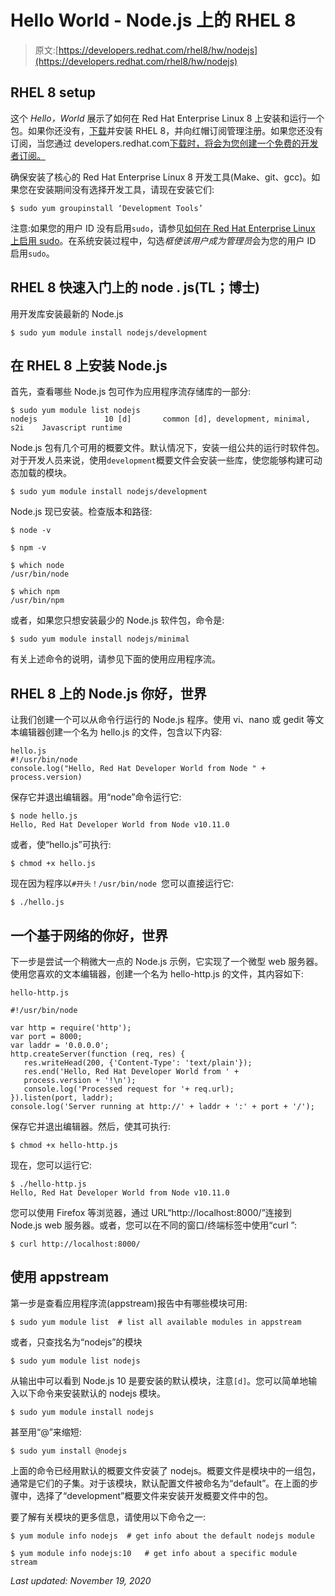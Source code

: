 # Hello World - Node.js 上的 RHEL 8

> 原文:[https://developers.redhat.com/rhel8/hw/nodejs](https://developers.redhat.com/rhel8/hw/nodejs)

## RHEL 8 setup

这个 *Hello，World* 展示了如何在 Red Hat Enterprise Linux 8 上安装和运行一个包。如果你还没有，[下载](https://developers.redhat.com/products/rhel/download)并安装 RHEL 8，并向红帽订阅管理注册。如果您还没有订阅，当您通过 developers.redhat.com[下载时，将会为您创建一个免费的开发者订阅。](https://developers.redhat.com/)

确保安装了核心的 Red Hat Enterprise Linux 8 开发工具(Make、git、gcc)。如果您在安装期间没有选择开发工具，请现在安装它们:

```
$ sudo yum groupinstall ‘Development Tools’

```

注意:如果您的用户 ID 没有启用`sudo`，请参见[如何在 Red Hat Enterprise Linux 上启用 sudo](https://developers.redhat.com/blog/2018/08/15/how-to-enable-sudo-on-rhel/)。在系统安装过程中，勾选*框使该用户成为管理员*会为您的用户 ID 启用`sudo`。

## RHEL 8 快速入门上的 node . js(TL；博士)

用开发库安装最新的 Node.js

```
$ sudo yum module install nodejs/development
```

## 在 RHEL 8 上安装 Node.js

首先，查看哪些 Node.js 包可作为应用程序流存储库的一部分:

```
$ sudo yum module list nodejs
nodejs               10 [d]       common [d], development, minimal, s2i    Javascript runtime

```

Node.js 包有几个可用的概要文件。默认情况下，安装一组公共的运行时软件包。对于开发人员来说，使用`development`概要文件会安装一些库，使您能够构建可动态加载的模块。

```
$ sudo yum module install nodejs/development 

```

Node.js 现已安装。检查版本和路径:

```
$ node -v

$ npm -v 

$ which node 
/usr/bin/node

$ which npm 
/usr/bin/npm

```

或者，如果您只想安装最少的 Node.js 软件包，命令是:

```
$ sudo yum module install nodejs/minimal

```

有关上述命令的说明，请参见下面的使用应用程序流。

## RHEL 8 上的 Node.js 你好，世界

让我们创建一个可以从命令行运行的 Node.js 程序。使用 vi、nano 或 gedit 等文本编辑器创建一个名为 hello.js 的文件，包含以下内容:

```
hello.js
#!/usr/bin/node
console.log("Hello, Red Hat Developer World from Node " + process.version) 

```

保存它并退出编辑器。用“node”命令运行它:

```
$ node hello.js
Hello, Red Hat Developer World from Node v10.11.0

```

或者，使“hello.js”可执行:

```
$ chmod +x hello.js

```

现在因为程序以`#开头！/usr/bin/node `您可以直接运行它:

```
$ ./hello.js

```

## 一个基于网络的你好，世界

下一步是尝试一个稍微大一点的 Node.js 示例，它实现了一个微型 web 服务器。使用您喜欢的文本编辑器，创建一个名为 hello-http.js 的文件，其内容如下:

```
hello-http.js

#!/usr/bin/node

var http = require('http');
var port = 8000;
var laddr = '0.0.0.0';
http.createServer(function (req, res) {
   res.writeHead(200, {'Content-Type': 'text/plain'});
   res.end('Hello, Red Hat Developer World from ' +
   process.version + '!\n');
   console.log('Processed request for '+ req.url);
}).listen(port, laddr);
console.log('Server running at http://' + laddr + ':' + port + '/');

```

保存它并退出编辑器。然后，使其可执行:

```
$ chmod +x hello-http.js

```

现在，您可以运行它:

```
$ ./hello-http.js
Hello, Red Hat Developer World from Node v10.11.0

```

您可以使用 Firefox 等浏览器，通过 URL“http://localhost:8000/”连接到 Node.js web 服务器。或者，您可以在不同的窗口/终端标签中使用“curl ”:

```
$ curl http://localhost:8000/

```

## 使用 appstream

第一步是查看应用程序流(appstream)报告中有哪些模块可用:

```
$ sudo yum module list  # list all available modules in appstream

```

或者，只查找名为“nodejs”的模块

```
$ sudo yum module list nodejs

```

从输出中可以看到 Node.js 10 是要安装的默认模块，注意`[d]`。您可以简单地输入以下命令来安装默认的 nodejs 模块。

```
$ sudo yum module install nodejs

```

甚至用“@”来缩短:

```
$ sudo yum install @nodejs

```

上面的命令已经用默认的概要文件安装了 nodejs。概要文件是模块中的一组包，通常是它们的子集。对于该模块，默认配置文件被命名为“default”。在上面的步骤中，选择了“development”概要文件来安装开发概要文件中的包。

要了解有关模块的更多信息，请使用以下命令之一:

```
$ yum module info nodejs  # get info about the default nodejs module

```

```
$ yum module info nodejs:10   # get info about a specific module stream

```

*Last updated: November 19, 2020*